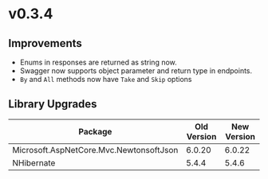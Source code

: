 # v0.3.4

## Improvements

- Enums in responses are returned as string now.
- Swagger now supports object parameter and return type in endpoints.
- `By` and `All` methods now have `Take` and `Skip` options

## Library Upgrades

| Package                                 | Old Version | New Version |
| --------------------------------------- | ----------- | ----------- |
| Microsoft.AspNetCore.Mvc.NewtonsoftJson | 6.0.20      | 6.0.22      |
| NHibernate                              | 5.4.4       | 5.4.6       |
